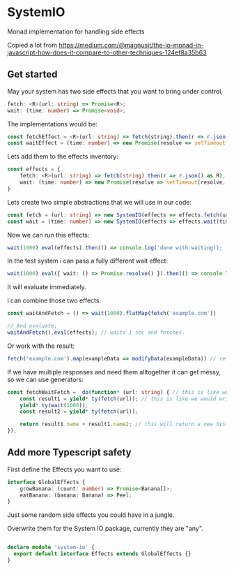# SystemIO
Monad implementation for handling side effects


Copied a lot from https://medium.com/@magnusjt/the-io-monad-in-javascript-how-does-it-compare-to-other-techniques-124ef8a35b63


## Get started
May your system has two side effects that you want to bring under control, 
``` typescript
fetch: <R>(url: string) => Promise<R>;
wait: (time: number) => Promise<void>;
```

The implementations would be:
``` typescript
const fetchEffect = <R>(url: string) => fetch(string).then(r => r.json() as R);
const waitEffect = (time: number) => new Promise(resolve => setTimeout(resolve, time));
```

Lets add them to the effects inventory:
``` typescript
const effects = {
    fetch: <R>(url: string) => fetch(string).then(r => r.json() as R),
    wait: (time: number) => new Promise(resolve => setTimeout(resolve, time)),
}
```

Lets create two simple abstractions that we will use in our code:
``` typescript
const fetch = (url: string) => new SystemIO(effects => effects.fetch(url));
const wait = (time: number) => new SystemIO(effects => effects.wait(time)),
```

Now we can run this effects:
``` typescript
wait(1000).eval(effects).then(() => console.log('done with waiting));
```

In the test system i can pass a fully different wait effect:
``` typescript
wait(1000).eval({ wait: () => Promise.resolve() }).then(() => console.log('done with waiting));
```
It will evaluate immediately.

i can combine those two effects:
``` typescript
const waitAndFetch = () => wait(1000).flatMap(fetch('example.com'))

// And evaluate:
waitAndFetch().eval(effects); // waits 1 sec and fetches.
```

Or work with the result:
``` typescript
fetch('example.com').map(exampleData => modifyData(exampleData)) // returns again a SystemIO
```

If we have multiple responses and need them alltogether it can get messy, so we can use generators:
``` typescript
const fetchWaitFetch = _do(function* (url: string) { // this is like we would write "async"
    const result1 = yield* ty(fetch(url)); // this is like we would write "await", it awaits another SystemIO
    yield* ty(wait(1000));
    const result2 = yield* ty(fetch(url));

    return result1.name + result1.name2; // this will return a new SystemIO<string>
});
```

## Add more Typescript safety
First define the Effects you want to use:

``` typescript
interface GlobalEffects {
    growBanana: (count: number) => Promise<Banana[]>;
    eatBanana: (banana: Banana) => Peel;
}
```

Just some random side effects you could have in a jungle.

Overwrite them for the System IO package, currently they are "any".
``` typescript

declare module 'system-io' {
  export default interface Effects extends GlobalEffects {}
}
```

